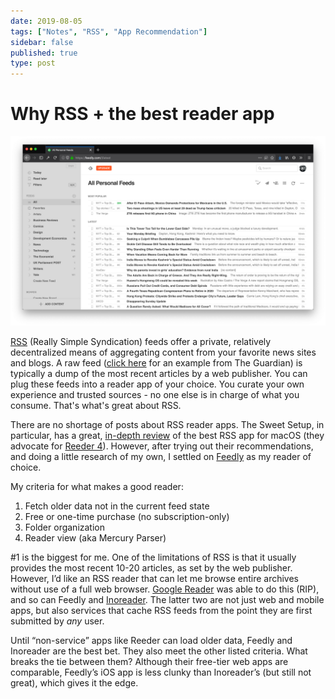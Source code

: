 ```yaml
---
date: 2019-08-05
tags: ["Notes", "RSS", "App Recommendation"]
sidebar: false
published: true
type: post
---
```


# Why RSS + the best reader app

![Feedly](./assets/feedly.png "The Feedly web app")

[RSS](https://en.wikipedia.org/wiki/RSS) (Really Simple Syndication) feeds offer a private, relatively decentralized means of aggregating content from your favorite news sites and blogs. A raw feed ([click here](https://www.theguardian.com/world/rss) for an example from The Guardian) is typically a dump of the most recent articles by a web publisher. You can plug these feeds into a reader app of your choice. You curate your own experience and trusted sources - no one else is in charge of what you consume. That's what's great about RSS.

There are no shortage of posts about RSS reader apps. The Sweet Setup, in particular, has a great, [in-depth review](https://thesweetsetup.com/apps/best-rss-reader-os-x/) of the best RSS app for macOS (they advocate for [Reeder 4](https://reederapp.com/)). However, after trying out their recommendations, and doing a little research of my own, I settled on [Feedly](https://feedly.com) as my reader of choice.

My criteria for what makes a good reader:

1. Fetch older data not in the current feed state
2. Free or one-time purchase (no subscription-only)
3. Folder organization
4. Reader view (aka Mercury Parser)

\#1 is the biggest for me. One of the limitations of RSS is that it usually provides the most recent 10-20 articles, as set by the web publisher. However, I’d like an RSS reader that can let me browse entire archives without use of a full web browser. [Google Reader](https://gcemetery.co/google-reader/) was able to do this (RIP), and so can Feedly and [Inoreader](https://www.inoreader.com/). The latter two are not just web and mobile apps, but also services that cache RSS feeds from the point they are first submitted by _any_ user.

Until “non-service” apps like Reeder can load older data, Feedly and Inoreader are the best bet. They also meet the other listed criteria. What breaks the tie between them? Although their free-tier web apps are comparable, Feedly’s iOS app is less clunky than Inoreader’s (but still not great), which gives it the edge.

